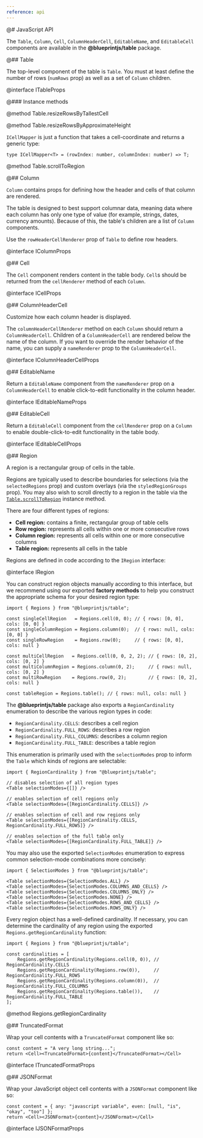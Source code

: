 ```yaml
---
reference: api
---
```


@# JavaScript API

The `Table`, `Column`, `Cell`, `ColumnHeaderCell`, `EditableName`, and `EditableCell`
components are available in the __@blueprintjs/table__ package.

@## Table

The top-level component of the table is `Table`. You must at least define the
number of rows (`numRows` prop) as well as a set of `Column` children.

@interface ITableProps

@### Instance methods


@method Table.resizeRowsByTallestCell

@method Table.resizeRowsByApproximateHeight


`ICellMapper` is just a function that takes a cell-coordinate and returns a generic type:



```tsx
type ICellMapper<T> = (rowIndex: number, columnIndex: number) => T;
```


@method Table.scrollToRegion

@## Column

`Column` contains props for defining how the header and cells of that column
are rendered.

The table is designed to best support columnar data, meaning data where each column
has only one type of value (for example, strings, dates, currency amounts).
Because of this, the table's children are a list of `Column` components.

Use the `rowHeaderCellRenderer` prop of `Table` to define row headers.

@interface IColumnProps

@## Cell

The `Cell` component renders content in the table body. `Cell`s should be
returned from the `cellRenderer` method of each `Column`.

@interface ICellProps

@## ColumnHeaderCell

Customize how each column header is displayed.

The `columnHeaderCellRenderer` method on each `Column` should return a
`ColumnHeaderCell`. Children of a `ColumnHeaderCell` are rendered below
the name of the column. If you want to override the render behavior of the
name, you can supply a `nameRenderer` prop to the `ColumnHeaderCell`.

@interface IColumnHeaderCellProps

@## EditableName

Return a `EditableName` component from the `nameRenderer` prop on a
`ColumnHeaderCell` to enable click-to-edit functionality in the column
header.

@interface IEditableNameProps

@## EditableCell

Return a `EditableCell` component from the `cellRenderer` prop on a
`Column` to enable double-click-to-edit functionality in the table body.

@interface IEditableCellProps

@## Region

A region is a rectangular group of cells in the table.

Regions are typically used to describe boundaries for selections (via the
`selectedRegions` prop) and custom overlays (via the `styledRegionGroups` prop).
You may also wish to scroll directly to a region in the table via the
[`Table.scrollToRegion`](#table/api.instance-methods) instance method.

There are four different types of regions:
- __Cell region:__ contains a finite, rectangular group of table cells
- __Row region:__ represents all cells within one or more consecutive rows
- __Column region:__ represents all cells within one or more consecutive columns
- __Table region:__ represents all cells in the table

Regions are defined in code according to the `IRegion` interface:

@interface IRegion

You can construct region objects manually according to this interface, but we
recommend using our exported __factory methods__ to help you construct the
appropriate schema for your desired region type:

```tsx
import { Regions } from "@blueprintjs/table";

const singleCellRegion   = Regions.cell(0, 0); // { rows: [0, 0], cols: [0, 0] }
const singleColumnRegion = Regions.column(0);  // { rows: null, cols: [0, 0] }
const singleRowRegion    = Regions.row(0);     // { rows: [0, 0], cols: null }

const multiCellRegion   = Regions.cell(0, 0, 2, 2); // { rows: [0, 2], cols: [0, 2] }
const multiColumnRegion = Regions.column(0, 2);     // { rows: null, cols: [0, 2] }
const multiRowRegion    = Regions.row(0, 2);        // { rows: [0, 2], cols: null }

const tableRegion = Regions.table(); // { rows: null, cols: null }
```

The __@blueprintjs/table__ package also exports a `RegionCardinality`
enumeration to describe the various region types in code:
- `RegionCardinality.CELLS`: describes a cell region
- `RegionCardinality.FULL_ROWS`: describes a row region
- `RegionCardinality.FULL_COLUMNS`: describes a column region
- `RegionCardinality.FULL_TABLE`: describes a table region

This enumeration is primarily used with the `selectionModes` prop to inform the
`Table` which kinds of regions are selectable:

```tsx
import { RegionCardinality } from "@blueprintjs/table";

// disables selection of all region types
<Table selectionModes={[]} />

// enables selection of cell regions only
<Table selectionModes={[RegionCardinality.CELLS]} />

// enables selection of cell and row regions only
<Table selectionModes={[RegionCardinality.CELLS, RegionCardinality.FULL_ROWS]} />

// enables selection of the full table only
<Table selectionModes={[RegionCardinality.FULL_TABLE]} />
```

You may also use the exported `SelectionModes` enumeration to express common
selection-mode combinations more concisely:

```tsx
import { SelectionModes } from "@blueprintjs/table";

<Table selectionModes={SelectionModes.ALL} />
<Table selectionModes={SelectionModes.COLUMNS_AND_CELLS} />
<Table selectionModes={SelectionModes.COLUMNS_ONLY} />
<Table selectionModes={SelectionModes.NONE} />
<Table selectionModes={SelectionModes.ROWS_AND_CELLS} />
<Table selectionModes={SelectionModes.ROWS_ONLY} />
```

Every region object has a well-defined cardinality. If necessary, you can
determine the cardinality of any region using the exported
`Regions.getRegionCardinality` function:

```tsx
import { Regions } from "@blueprintjs/table";

const cardinalities = [
    Regions.getRegionCardinality(Regions.cell(0, 0)), // RegionCardinality.CELLS
    Regions.getRegionCardinality(Regions.row(0)),     // RegionCardinality.FULL_ROWS
    Regions.getRegionCardinality(Regions.column(0)),  // RegionCardinality.FULL_COLUMNS
    Regions.getRegionCardinality(Regions.table()),    // RegionCardinality.FULL_TABLE
];
```

@method Regions.getRegionCardinality

@## TruncatedFormat

Wrap your cell contents with a `TruncatedFormat` component like so:

```tsx
const content = "A very long string...";
return <Cell><TruncatedFormat>{content}</TruncatedFormat></Cell>
```

@interface ITruncatedFormatProps

@## JSONFormat

Wrap your JavaScript object cell contents with a `JSONFormat` component like so:

```tsx
const content = { any: "javascript variable", even: [null, "is", "okay", "too"] };
return <Cell><JSONFormat>{content}</JSONFormat></Cell>
```

@interface IJSONFormatProps

